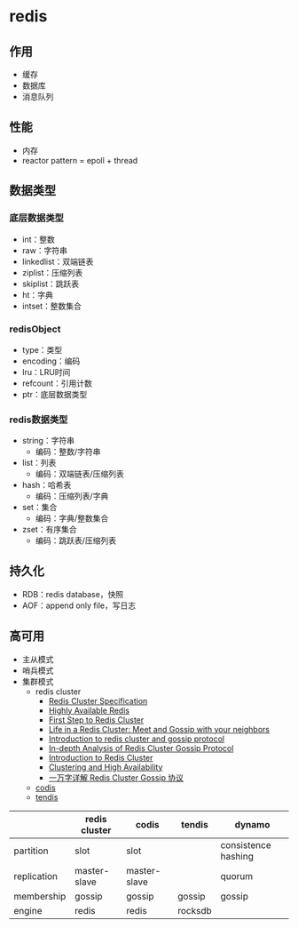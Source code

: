 # redis

## 作用

- 缓存
- 数据库
- 消息队列

## 性能

- 内存
- reactor pattern = epoll + thread

## 数据类型

### 底层数据类型

- int：整数
- raw：字符串
- linkedlist：双端链表
- ziplist：压缩列表
- skiplist：跳跃表
- ht：字典
- intset：整数集合

### redisObject

- type：类型
- encoding：编码
- lru：LRU时间
- refcount：引用计数
- ptr：底层数据类型

### redis数据类型

- string：字符串
  - 编码：整数/字符串
- list：列表
  - 编码：双端链表/压缩列表
- hash：哈希表
  - 编码：压缩列表/字典
- set：集合
  - 编码：字典/整数集合
- zset：有序集合
  - 编码：跳跃表/压缩列表

## 持久化

- RDB：redis database，快照
- AOF：append only file，写日志

## 高可用

- 主从模式
- 哨兵模式
- 集群模式
  - redis cluster
    - [Redis Cluster Specification](https://redis.io/topics/cluster-spec)
    - [Highly Available Redis](https://redislabs.com/redis-enterprise/technology/highly-available-redis/)
    - [First Step to Redis Cluster](https://blog.usejournal.com/first-step-to-redis-cluster-7712e1c31847)
    - [Life in a Redis Cluster: Meet and Gossip with your neighbors](https://cristian.regolo.cc/2015/09/05/life-in-a-redis-cluster.html)
    - [Introduction to redis cluster and gossip protocol](https://developpaper.com/introduction-to-redis-cluster-and-gossip-protocol/)
    - [In-depth Analysis of Redis Cluster Gossip Protocol](https://www.alibabacloud.com/blog/in-depth-analysis-of-redis-cluster-gossip-protocol_594706)
    - [Introduction to Redis Cluster](http://intro2libsys.com/focused-redis-topics/day-one/intro-redis-cluster)
    - [Clustering and High Availability](http://intro2libsys.info/introduction-to-redis/clustering-and-ha)
    - [一万字详解 Redis Cluster Gossip 协议](https://zhuanlan.zhihu.com/p/328728595)
  - [codis](https://github.com/CodisLabs/codis)
  - [tendis](https://github.com/Tencent/Tendis)

||redis cluster|codis|tendis|dynamo|
|-|-|-|-|-|
|partition|slot|slot||consistence hashing|
|replication|master-slave|master-slave||quorum|
|membership|gossip|gossip|gossip|gossip|
|engine|redis|redis|rocksdb||


